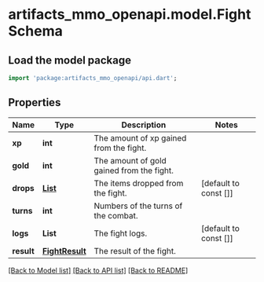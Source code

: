 # artifacts_mmo_openapi.model.FightSchema

## Load the model package
```dart
import 'package:artifacts_mmo_openapi/api.dart';
```

## Properties
Name | Type | Description | Notes
------------ | ------------- | ------------- | -------------
**xp** | **int** | The amount of xp gained from the fight. | 
**gold** | **int** | The amount of gold gained from the fight. | 
**drops** | [**List<DropSchema>**](DropSchema.md) | The items dropped from the fight. | [default to const []]
**turns** | **int** | Numbers of the turns of the combat. | 
**logs** | **List<String>** | The fight logs. | [default to const []]
**result** | [**FightResult**](FightResult.md) | The result of the fight. | 

[[Back to Model list]](../README.md#documentation-for-models) [[Back to API list]](../README.md#documentation-for-api-endpoints) [[Back to README]](../README.md)


